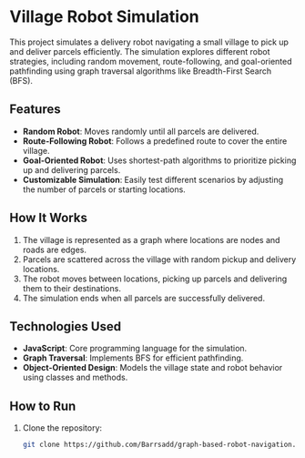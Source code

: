 # Village Robot Simulation

This project simulates a delivery robot navigating a small village to pick up and deliver parcels efficiently. The simulation explores different robot strategies, including random movement, route-following, and goal-oriented pathfinding using graph traversal algorithms like Breadth-First Search (BFS).

## Features
- **Random Robot**: Moves randomly until all parcels are delivered.
- **Route-Following Robot**: Follows a predefined route to cover the entire village.
- **Goal-Oriented Robot**: Uses shortest-path algorithms to prioritize picking up and delivering parcels.
- **Customizable Simulation**: Easily test different scenarios by adjusting the number of parcels or starting locations.

## How It Works
1. The village is represented as a graph where locations are nodes and roads are edges.
2. Parcels are scattered across the village with random pickup and delivery locations.
3. The robot moves between locations, picking up parcels and delivering them to their destinations.
4. The simulation ends when all parcels are successfully delivered.

## Technologies Used
- **JavaScript**: Core programming language for the simulation.
- **Graph Traversal**: Implements BFS for efficient pathfinding.
- **Object-Oriented Design**: Models the village state and robot behavior using classes and methods.

## How to Run
1. Clone the repository:
   ```bash
   git clone https://github.com/Barrsadd/graph-based-robot-navigation.git